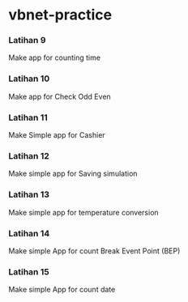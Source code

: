 # vbnet-practice

<h3>Latihan 9 </h3>
Make app for counting time

<h3>Latihan 10 </h3>

Make app for Check Odd Even

<h3>Latihan 11 </h3>

Make Simple app for Cashier

<h3>Latihan 12</h3>
Make simple app for Saving simulation

<h3>Latihan 13</h3>
Make simple app for temperature conversion

<h3>Latihan 14</h3>
Make simple App for count Break Event Point (BEP)

<h3> Latihan 15 </h3>
Make simple App for count date